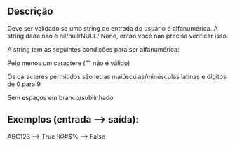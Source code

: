 ## Descrição
Deve ser validado se uma string de entrada do usuário é alfanumérica. A string dada não é nil/null/NULL/
None, então você não precisa verificar isso.

A string tem as seguintes condições para ser alfanumérica:

Pelo menos um caractere ("" não é válido)

Os caracteres permitidos são letras maiúsculas/minúsculas latinas e dígitos de 0 para 9

Sem espaços em branco/sublinhado

## Exemplos (entrada --> saída):
ABC123 --> True
!@#$%  --> False